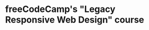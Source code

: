 # freeCodeCamp's "Legacy Responsive Web Design" course

[](https://github.com/cemalsezer/freecodecamp-responsive-web-design/blob/main/img/responsive-design.PNG)